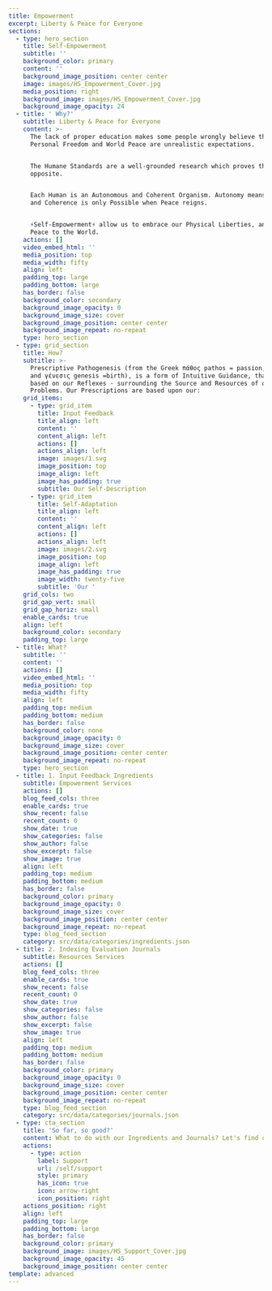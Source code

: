 ```yaml
---
title: Empowerment
excerpt: Liberty & Peace for Everyone
sections:
  - type: hero_section
    title: Self-Empowerment
    subtitle: ''
    background_color: primary
    content: ''
    background_image_position: center center
    image: images/HS_Empowerment_Cover.jpg
    media_position: right
    background_image: images/HS_Empowerment_Cover.jpg
    background_image_opacity: 24
  - title: ' Why?'
    subtitle: Liberty & Peace for Everyone
    content: >-
      The lack of proper education makes some people wrongly believe that
      Personal Freedom and World Peace are unrealistic expectations.


      The Humane Standards are a well-grounded research which proves the exact
      opposite.


      Each Human is an Autonomous and Coherent Organism. Autonomy means Freedom,
      and Coherence is only Possible when Peace reigns.


      ⚡Self-Empowerment⚡ allow us to embrace our Physical Liberties, and bring
      Peace to the World.
    actions: []
    video_embed_html: ''
    media_position: top
    media_width: fifty
    align: left
    padding_top: large
    padding_bottom: large
    has_border: false
    background_color: secondary
    background_image_opacity: 0
    background_image_size: cover
    background_image_position: center center
    background_image_repeat: no-repeat
    type: hero_section
  - type: grid_section
    title: How?
    subtitle: >-
      Prescriptive Pathogenesis (from the Greek πάθος pathos = passion, disease
      and γένεσις genesis =birth), is a form of Intuitive Guidance, that is
      based on our Reflexes - surrounding the Source and Resources of our
      Problems. Our Prescriptions are based upon our:
    grid_items:
      - type: grid_item
        title: Input Feedback
        title_align: left
        content: ''
        content_align: left
        actions: []
        actions_align: left
        image: images/1.svg
        image_position: top
        image_align: left
        image_has_padding: true
        subtitle: Our Self-Description
      - type: grid_item
        title: Self-Adaptation
        title_align: left
        content: ''
        content_align: left
        actions: []
        actions_align: left
        image: images/2.svg
        image_position: top
        image_align: left
        image_has_padding: true
        image_width: twenty-five
        subtitle: 'Our '
    grid_cols: two
    grid_gap_vert: small
    grid_gap_horiz: small
    enable_cards: true
    align: left
    background_color: secondary
    padding_top: large
  - title: What?
    subtitle: ''
    content: ''
    actions: []
    video_embed_html: ''
    media_position: top
    media_width: fifty
    align: left
    padding_top: medium
    padding_bottom: medium
    has_border: false
    background_color: none
    background_image_opacity: 0
    background_image_size: cover
    background_image_position: center center
    background_image_repeat: no-repeat
    type: hero_section
  - title: 1. Input Feedback Ingredients
    subtitle: Empowerment Services
    actions: []
    blog_feed_cols: three
    enable_cards: true
    show_recent: false
    recent_count: 0
    show_date: true
    show_categories: false
    show_author: false
    show_excerpt: false
    show_image: true
    align: left
    padding_top: medium
    padding_bottom: medium
    has_border: false
    background_color: primary
    background_image_opacity: 0
    background_image_size: cover
    background_image_position: center center
    background_image_repeat: no-repeat
    type: blog_feed_section
    category: src/data/categories/ingredients.json
  - title: 2. Indexing Evaluation Journals
    subtitle: Resources Services
    actions: []
    blog_feed_cols: three
    enable_cards: true
    show_recent: false
    recent_count: 0
    show_date: true
    show_categories: false
    show_author: false
    show_excerpt: false
    show_image: true
    align: left
    padding_top: medium
    padding_bottom: medium
    has_border: false
    background_color: primary
    background_image_opacity: 0
    background_image_size: cover
    background_image_position: center center
    background_image_repeat: no-repeat
    type: blog_feed_section
    category: src/data/categories/journals.json
  - type: cta_section
    title: 'So far, so good?'
    content: What to do with our Ingredients and Journals? Let's find out...
    actions:
      - type: action
        label: Support
        url: /self/support
        style: primary
        has_icon: true
        icon: arrow-right
        icon_position: right
    actions_position: right
    align: left
    padding_top: large
    padding_bottom: large
    has_border: false
    background_color: primary
    background_image: images/HS_Support_Cover.jpg
    background_image_opacity: 45
    background_image_position: center center
template: advanced
---
```

